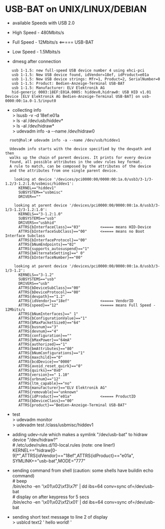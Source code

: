 # USB-BAT on UNIX/LINUX/DEBIAN  
  
*  available Speeds with USB 2.0  
  * High Speed - 480Mbits/s  
  * Full Speed - 12Mbits/s       <=====  USB-BAT
  * Low Speed - 1.5Mbits/s  
  
  
*  dmesg after connection  
```          
   usb 1-1.5: new full-speed USB device number 4 using ehci-pci  
   usb 1-1.5: New USB device found, idVendor=18ef, idProduct=e01a  
   usb 1-1.5: New USB device strings: Mfr=1, Product=2, SerialNumber=0  
   usb 1-1.5: Product: Bedien-Anzeige-Terminal USB-BAT  
   usb 1-1.5: Manufacturer: ELV Elektronik AG  
   hid-generic 0003:18EF:E01A.0005: hiddev0,hidraw0: USB HID v1.01 Device [ELV Elektronik AG Bedien-Anzeige-Terminal USB-BAT] on usb-0000:00:1a.0-1.5/input0
```            
  
*  collecting info  
        > lsusb -v -d 18ef:e01a  
        > ls -al /dev/usb/hiddev*  
        > ls -al /dev/hidraw*  
        > udevadm info -a --name /dev/hidraw0  
```          
  root@hal:# udevadm info -a --name /dev/usb/hiddev1  
  
  Udevadm info starts with the device specified by the devpath and then  
  walks up the chain of parent devices. It prints for every device  
  found, all possible attributes in the udev rules key format.  
  A rule to match, can be composed by the attributes of the device  
  and the attributes from one single parent device.  
    
    looking at device '/devices/pci0000:00/0000:00:1a.0/usb3/3-1/3-1.2/3-1.2:1.0/usbmisc/hiddev1':  
      KERNEL=="hiddev1"  
      SUBSYSTEM=="usbmisc"  
      DRIVER==""  
    
    looking at parent device '/devices/pci0000:00/0000:00:1a.0/usb3/3-1/3-1.2/3-1.2:1.0':  
      KERNELS=="3-1.2:1.0"  
      SUBSYSTEMS=="usb"  
      DRIVERS=="usbhid"  
      ATTRS{bInterfaceClass}=="03"         <===== means HID-Device  
      ATTRS{bInterfaceSubClass}=="00"      <===== means no Boot Interface Subclass  
      ATTRS{bInterfaceProtocol}=="00"  
      ATTRS{bNumEndpoints}=="02"  
      ATTRS{supports_autosuspend}=="1"  
      ATTRS{bAlternateSetting}==" 0"  
      ATTRS{bInterfaceNumber}=="00"  
    
    looking at parent device '/devices/pci0000:00/0000:00:1a.0/usb3/3-1/3-1.2': 
      KERNELS=="3-1.2"  
      SUBSYSTEMS=="usb"  
      DRIVERS=="usb"  
      ATTRS{bDeviceSubClass}=="00"  
      ATTRS{bDeviceProtocol}=="00"  
      ATTRS{devpath}=="1.2"  
      ATTRS{idVendor}=="18ef"              <===== VendorID  
      ATTRS{speed}=="12"                   <===== means Full Speed - 12Mbits/s  
      ATTRS{bNumInterfaces}==" 1"  
      ATTRS{bConfigurationValue}=="1"  
      ATTRS{bMaxPacketSize0}=="64"  
      ATTRS{busnum}=="3"  
      ATTRS{devnum}=="4"  
      ATTRS{configuration}==""  
      ATTRS{bMaxPower}=="64mA"  
      ATTRS{authorized}=="1"  
      ATTRS{bmAttributes}=="80"  
      ATTRS{bNumConfigurations}=="1"  
      ATTRS{maxchild}=="0"  
      ATTRS{bcdDevice}=="0000"  
      ATTRS{avoid_reset_quirk}=="0"  
      ATTRS{quirks}=="0x0"  
      ATTRS{version}==" 1.10"  
      ATTRS{urbnum}=="12"  
      ATTRS{ltm_capable}=="no"  
      ATTRS{manufacturer}=="ELV Elektronik AG"  
      ATTRS{removable}=="unknown"  
      ATTRS{idProduct}=="e01a"             <===== ProductID    
      ATTRS{bDeviceClass}=="00"  
      ATTRS{product}=="Bedien-Anzeige-Terminal USB-BAT"  
```          
 
*  test  
 				> udevadm monitor  
 				> udevadm test /class/usbmisc/hiddev1  
       

*  adding udev-rule which makes a symlink "/dev/usb-bat" to hidraw device "/dev/hidraw?"  
        # /etc/udev/rules.d/10-local.rules (note: one liner!)  
        KERNEL=="hidraw[0-9]*",ATTRS{idVendor}=="18ef",ATTRS{idProduct}=="e01a", SYMLINK+="usb-bat",MODE="777"  


*  sending command from shell (caution: some shells have buildin echo command)  
        # beep  
        /bin/echo -en '\x01\x02\xf3\x7f' | dd ibs=64 conv=sync of=/dev/usb-bat  
        # display on after keypress for 5 secs  
        /bin/echo -en '\x01\x02\xf2\x01' | dd ibs=64 conv=sync of=/dev/usb-bat  


*  sending short text message to line 2 of display  
         > usblcd text2 '    hello world!    '  
